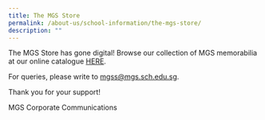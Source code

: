 ```yaml
---
title: The MGS Store
permalink: /about-us/school-information/the-mgs-store/
description: ""
---
```

The MGS Store has gone digital! Browse our collection of MGS memorabilia at our online catalogue [HERE](https://form.jotform.com/221370850063448). 

For queries, please write to [mgss@mgs.sch.edu.sg](mailto:mgss@mgs.sch.edu.sg). 

Thank you for your support!

MGS Corporate Communications